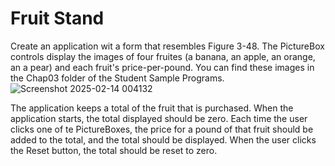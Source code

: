 # Fruit Stand
Create an application wit a form that resembles Figure 3-48. The PictureBox controls display the images of four fruites (a banana, an apple, an orange, an a pear) and each fruit's price-per-pound. You can find these images in the Chap03 folder of the Student Sample Programs.
![Screenshot 2025-02-14 004132](https://github.com/user-attachments/assets/af1ddf2f-1e40-47a7-8d60-3473f36c5fc4)

The application keeps a total of the fruit that is purchased. When the application starts, the total displayed should be zero. Each time the user clicks one of te PictureBoxes, the price for a pound of that fruit should be added to the total, and the total should be displayed. When the user clicks the Reset button, the total should be reset to zero.
